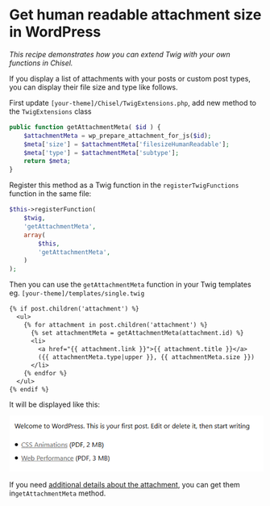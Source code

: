 # Get human readable attachment size in WordPress 

_This recipe demonstrates how you can extend Twig with your own functions in Chisel._

If you display a list of attachments with your posts or custom post types, you can display their file size and type like follows.

First update `[your-theme]/Chisel/TwigExtensions.php`, add new method to the `TwigExtensions` class

```php
public function getAttachmentMeta( $id ) {
	$attachmentMeta = wp_prepare_attachment_for_js($id);
	$meta['size'] = $attachmentMeta['filesizeHumanReadable'];
	$meta['type'] = $attachmentMeta['subtype'];
	return $meta;
}
```

Register this method as a Twig function in the `registerTwigFunctions` function in the same file:

```php
$this->registerFunction(
	$twig,
	'getAttachmentMeta',
	array(
		$this,
		'getAttachmentMeta',
	)
);
```

Then you can use the `getAttachmentMeta` function in your Twig templates eg. `[your-theme]/templates/single.twig`

```twig
{% if post.children('attachment') %}
  <ul>
    {% for attachment in post.children('attachment') %}
      {% set attachmentMeta = getAttachmentMeta(attachment.id) %}
      <li>
        <a href="{{ attachment.link }}">{{ attachment.title }}</a>
        ({{ attachmentMeta.type|upper }}, {{ attachmentMeta.size }})
      </li>
    {% endfor %}
  </ul>
{% endif %}
```

It will be displayed like this:

![Attachment file size](attachment-file-size.png)

If you need [additional details about the attachment](https://codex.wordpress.org/Function_Reference/wp_prepare_attachment_for_js), you can get them in`getAttachmentMeta` method.
